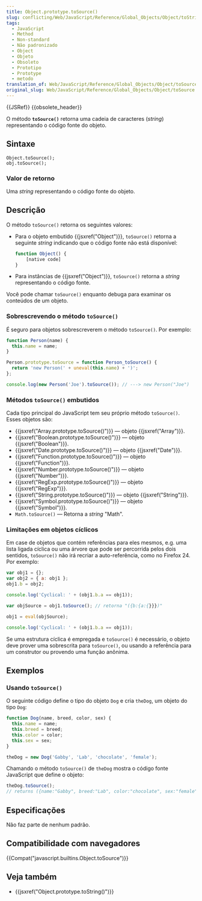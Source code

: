 ```yaml
---
title: Object.prototype.toSource()
slug: conflicting/Web/JavaScript/Reference/Global_Objects/Object/toString
tags:
  - JavaScript
  - Method
  - Non-standard
  - Não padronizado
  - Object
  - Objeto
  - Obsoleto
  - Prototipo
  - Prototype
  - metodo
translation_of: Web/JavaScript/Reference/Global_Objects/Object/toSource
original_slug: Web/JavaScript/Reference/Global_Objects/Object/toSource
---
```

{{JSRef}} {{obsolete_header}}

O método **`toSource()`** retorna uma cadeia de caracteres (_string_) representando o código fonte do objeto.

## Sintaxe

```
Object.toSource();
obj.toSource();
```

### Valor de retorno

Uma _string_ representando o código fonte do objeto.

## Descrição

O método `toSource()` retorna os seguintes valores:

- Para o objeto embutido {{jsxref("Object")}}, `toSource()` retorna a seguinte _string_ indicando que o código fonte não está disponível:

  ```js
  function Object() {
      [native code]
  }
  ```

- Para instâncias de {{jsxref("Object")}}, `toSource()` retorna a _string_ representando o código fonte.

Você pode chamar `toSource()` enquanto debuga para examinar os conteúdos de um objeto.

### Sobrescrevendo o método `toSource()`

É seguro para objetos sobrescreverem o método `toSource()`. Por exemplo:

```js
function Person(name) {
  this.name = name;
}

Person.prototype.toSource = function Person_toSource() {
  return 'new Person(' + uneval(this.name) + ')';
};

console.log(new Person('Joe').toSource()); // ---> new Person("Joe")
```

### Métodos `toSource()` embutidos

Cada tipo principal do JavaScript tem seu próprio método `toSource()`. Esses objetos são:

- {{jsxref("Array.prototype.toSource()")}} — objeto {{jsxref("Array")}}.
- {{jsxref("Boolean.prototype.toSource()")}} — objeto {{jsxref("Boolean")}}.
- {{jsxref("Date.prototype.toSource()")}} — objeto {{jsxref("Date")}}.
- {{jsxref("Function.prototype.toSource()")}} — objeto {{jsxref("Function")}}.
- {{jsxref("Number.prototype.toSource()")}} — objeto {{jsxref("Number")}}.
- {{jsxref("RegExp.prototype.toSource()")}} — objeto {{jsxref("RegExp")}}.
- {{jsxref("String.prototype.toSource()")}} — objeto {{jsxref("String")}}.
- {{jsxref("Symbol.prototype.toSource()")}} — objeto {{jsxref("Symbol")}}.
- `Math.toSource()` — Retorna a _string_ "Math".

### Limitações em objetos cíclicos

Em case de objetos que contém referências para eles mesmos, e.g. uma lista ligada cíclica ou uma árvore que pode ser percorrida pelos dois sentidos, `toSource()` não irá recriar a auto-referência, como no Firefox 24. Por exemplo:

```js
var obj1 = {};
var obj2 = { a: obj1 };
obj1.b = obj2;

console.log('Cyclical: ' + (obj1.b.a == obj1));

var objSource = obj1.toSource(); // retorna "({b:{a:{}}})"

obj1 = eval(objSource);

console.log('Cyclical: ' + (obj1.b.a == obj1));
```

Se uma estrutura cíclica é empregada e `toSource()` é necessário, o objeto deve prover uma sobrescrita para `toSource()`, ou usando a referência para um construtor ou provendo uma função anônima.

## Exemplos

### Usando `toSource()`

O seguinte código define o tipo do objeto `Dog` e cria `theDog`, um objeto do tipo `Dog`:

```js
function Dog(name, breed, color, sex) {
  this.name = name;
  this.breed = breed;
  this.color = color;
  this.sex = sex;
}

theDog = new Dog('Gabby', 'Lab', 'chocolate', 'female');
```

Chamando o método `toSource()` de `theDog` mostra o código fonte JavaScript que define o objeto:

```js
theDog.toSource();
// returns ({name:"Gabby", breed:"Lab", color:"chocolate", sex:"female"})
```

## Especificações

Não faz parte de nenhum padrão.

## Compatibilidade com navegadores

{{Compat("javascript.builtins.Object.toSource")}}

## Veja também

- {{jsxref("Object.prototype.toString()")}}
